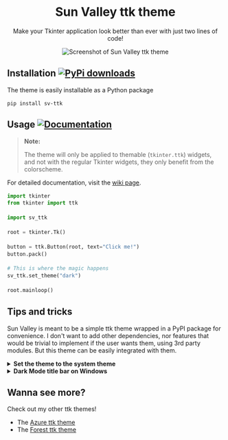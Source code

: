 <div align="center">
  
# Sun Valley ttk theme
Make your Tkinter application look better than ever with just two lines of code!

![Screenshot of Sun Valley ttk theme](assets/screenshot.png)

</div>


## Installation [![PyPi downloads](https://static.pepy.tech/badge/sv-ttk)](https://pypi.org/project/sv-ttk)
The theme is easily installable as a Python package

```
pip install sv-ttk
```


## Usage [![Documentation](https://img.shields.io/badge/-documentation-%23c368c4)](https://github.com/rdbende/Sun-Valley-ttk-theme/wiki/Usage-with-Python)
> **Note:**
> 
> The theme will only be applied to themable (`tkinter.ttk`) widgets, and not with the regular Tkinter widgets, they only benefit from the colorscheme.

For detailed documentation, visit the [wiki page](https://github.com/rdbende/Sun-Valley-ttk-theme/wiki/Usage-with-Python).

```python
import tkinter
from tkinter import ttk

import sv_ttk

root = tkinter.Tk()

button = ttk.Button(root, text="Click me!")
button.pack()

# This is where the magic happens
sv_ttk.set_theme("dark")

root.mainloop()
```

## Tips and tricks
Sun Valley is meant to be a simple ttk theme wrapped in a PyPI package for convenience. I don't want to add other dependencies, nor features that would be trivial to implement if the user wants them, using 3rd party modules. But this theme can be easily integrated with them.

<details>
  <summary><b>Set the theme to the system theme</b></summary>
  
  You can use [darkdetect](https://github.com/albertosottile/darkdetect) for that. Here's an example:
  
  ```python
  import tkinter, sv_ttk, darkdetect
  from tkinter import ttk

  root = tkinter.Tk()

  button = ttk.Button(root, text="Click me!")
  button.pack()

  sv_ttk.set_theme(darkdetect.theme())
  root.mainloop()
  ```

  You have just to pass ```darkdetect.theme()``` to the ```sv_ttk.set_theme()``` function. It's that easy!
</details>


<details>
  <summary><b>Dark Mode title bar on Windows</b></summary>

  By default, sv_ttk doesn't change the title bar color on Windows when the theme is set to dark. But you can use [pywinstyles](https://github.com/Akascape/py-window-styles) to change the title bar color on Windows. Here's an example:
  
  ```python
  import tkinter, sv_ttk
  from tkinter import ttk

  # Function to set the title bar color
  def set_title_bar_color(root: tkinter.Tk | tkinter.Toplevel):
      theme = sv_ttk.get_theme()

      if get_windows_version() == 10:
          import pywinstyles

          if theme == "dark": pywinstyles.apply_style(root, "dark")
          else: pywinstyles.apply_style(root, "normal")

          # A hacky way to update the title bar's color on Windows 10 (it doesn't update instantly like on Windows 11)
          root.wm_attributes("-alpha", 0.99)
          root.wm_attributes("-alpha", 1)
      elif get_windows_version() == 11:
          import pywinstyles

          # Set the title bar color to the background color on Windows 11 for better appearance
          if theme == "dark": pywinstyles.change_header_color(root, "#1c1c1c")
          elif theme == "light": pywinstyles.change_header_color(root, "#fafafa")


  # Function to get Windows version			
  def get_windows_version() -> int:
      import sys

      if sys.platform == "win32":
         # Running on Windows
          version = sys.getwindowsversion()

          if version.major == 10 and version.build >= 22000:
              # Windows 11
              return 11
          elif version.major == 10:
              # Windows 10
              return 10
          else:
              # Other Windows version (like 7, 8, 8.1, etc...)
              return version.major
      else:
          # Not running on Windows
          return 0
        
        
  root = tkinter.Tk()

  button = ttk.Button(root, text="Click me!")
  button.pack()

  sv_ttk.set_theme("dark")
  set_title_bar_color(root)
  root.mainloop()
```

  Note that on Windows 10, due to its limitations, you can only set the title bar's color to black for dark mode and white for light mode. On Windows 11 the title bar can be set to any color.

  Here's how the windows look after calling ```set_title_bar_color()```:

  **Windows 10**
  <p align="center">
    <img src="assets/win10.png"/>
  </p>

  **Windows 11**
  <p align="center">
    <img src="assets/win11.png"/>
  </p>
</details>

## Wanna see more?
Check out my other ttk themes!
- The [Azure ttk theme](https://github.com/rdbende/Azure-ttk-theme)
- The [Forest ttk theme](https://github.com/rdbende/Forest-ttk-theme)
